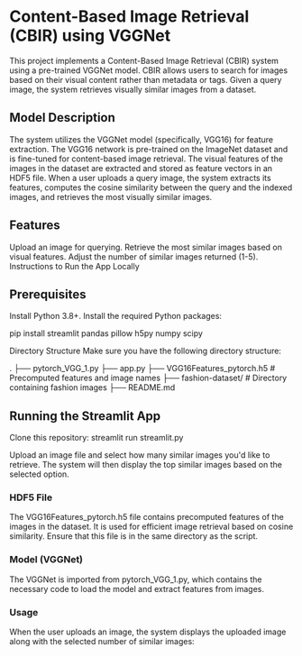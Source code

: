 # Content-Based Image Retrieval (CBIR) using VGGNet

This project implements a Content-Based Image Retrieval (CBIR) system using a pre-trained VGGNet model. CBIR allows users to search for images based on their visual content rather than metadata or tags. Given a query image, the system retrieves visually similar images from a dataset.

## Model Description

The system utilizes the VGGNet model (specifically, VGG16) for feature extraction. The VGG16 network is pre-trained on the ImageNet dataset and is fine-tuned for content-based image retrieval. The visual features of the images in the dataset are extracted and stored as feature vectors in an HDF5 file. When a user uploads a query image, the system extracts its features, computes the cosine similarity between the query and the indexed images, and retrieves the most visually similar images.

## Features

Upload an image for querying.
Retrieve the most similar images based on visual features.
Adjust the number of similar images returned (1-5).
Instructions to Run the App Locally
## Prerequisites

Install Python 3.8+.
Install the required Python packages:

pip install streamlit pandas pillow h5py numpy scipy

Directory Structure
Make sure you have the following directory structure:


.
├── pytorch_VGG_1.py
├── app.py
├── VGG16Features_pytorch.h5  # Precomputed features and image names
├── fashion-dataset/          # Directory containing fashion images
├── README.md

## Running the Streamlit App
Clone this repository:
streamlit run streamlit.py

Upload an image file and select how many similar images you'd like to retrieve. The system will then display the top similar images based on the selected option.
### HDF5 File
The VGG16Features_pytorch.h5 file contains precomputed features of the images in the dataset. It is used for efficient image retrieval based on cosine similarity. Ensure that this file is in the same directory as the script.

### Model (VGGNet)
The VGGNet is imported from pytorch_VGG_1.py, which contains the necessary code to load the model and extract features from images.

### Usage
When the user uploads an image, the system displays the uploaded image along with the selected number of similar images: